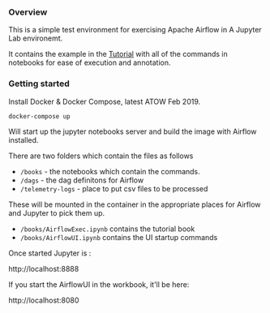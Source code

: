 ### Overview 

This is a simple test environment for exercising Apache Airflow in A Jupyter Lab environemt.

It contains the example in the [Tutorial](https://airflow.apache.org/tutorial.html) with all of the commands in notebooks for ease of execution and annotation.

### Getting started

Install Docker & Docker Compose, latest ATOW Feb 2019.

`docker-compose up` 

Will start up the jupyter notebooks server and build the image with Airflow installed.

There are two folders which contain the files as follows

* `/books` - the notebooks which contain the commands.
* `/dags` - the dag definitons for Airflow
* `/telemetry-logs` - place to put csv files to be processed


These will be mounted in the container in the appropriate places for Airflow and Jupyter to pick them up.

* `/books/AirflowExec.ipynb` contains the tutorial book
* `/books/AirflowUI.ipynb` contains the UI startup commands

Once started Jupyter is :

http://localhost:8888

If you start the AirflowUI in the workbook, it'll be here:

http://localhost:8080